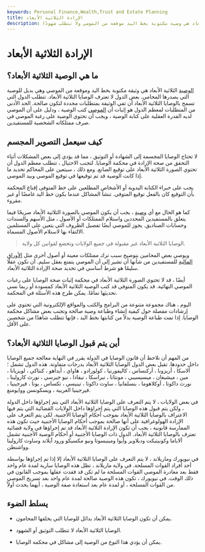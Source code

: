 ```yaml
---
keywords: Personal Finance,Wealth,Trust and Estate Planning
title: الإرادة الثلاثية الأبعاد
description: الوصية الثلاثية الأبعاد هي وصية مكتوبة بخط اليد موقعة من الموصي ولا تتطلب شهودًا.
---
```


# الإرادة الثلاثية الأبعاد
## ما هي الوصية الثلاثية الأبعاد؟

[الوصية](/will) الثلاثية الأبعاد هي وثيقة مكتوبة بخط اليد وموقعة من الموصي وهي بديل للوصية التي يصدرها المحامي. بعض الدول لا تعترف الوصايا الثلاثية الأبعاد. تتطلب الدول التي تسمح بالوصايا الثلاثية الأبعاد أن تفي الوثيقة بمتطلبات محددة لتكون صالحة. الحد الأدنى من المتطلبات لمعظم الدول هو إثبات أن [الموصي](/testamentary-will) كتب الوصية ، ودليل على أن الموصي لديه القدرة العقلية على كتابة الوصية ، ويجب أن تحتوي الوصية على رغبة الموصي في صرف ممتلكاته الشخصية للمستفيدين.

## كيف سيعمل التصوير المجسم

لا تحتاج الوصايا المجسمة إلى الشهادة أو التوثيق ، مما قد يؤدي إلى بعض المشكلات أثناء التحقق من صحة الإرادة في محكمة الوصايا. لتجنب الاحتيال ، تتطلب معظم الدول أن تحتوي الصورة الثلاثية الأبعاد على توقيع الصانع. ومع ذلك ، سيتعين على المحاكم تحديد ما إذا كانت الوصية قد تم توقيعها في توقيع الموصي وبيد الموصي.

يجب على خبراء الكتابة اليدوية أو الأشخاص المطلعين على خط المتوفى إقناع المحكمة بأن التوقيع كان بالفعل توقيع المتوفى. تنشأ المشاكل عندما يكون خط اليد غامضًا أو غير مقروء.

كما هو الحال مع أي [وصية](/last-will-and-testament) ، يجب أن يكون الموصي بالصورة الثلاثية الأبعاد صريحًا فيما يتعلق بالمستفيدين المحددين واستلام الممتلكات أو الأصول ، مثل الأسهم والسندات وحسابات الصناديق. يجوز للموصي أيضًا تفصيل الظروف التي يتعين على المستلمين الالتقاء بها لاستلام الأصول المسماة.

> الوصايا الثلاثية الأبعاد غير مقبولة في جميع الولايات وتخضع لقوانين كل ولاية.

>

ويوصي بعض المحامين بتوضيح سبب ترك ممتلكات معينة أو أصول أخرى مثل [الأوراق المالية](/security) للمستفيدين من شأنها أن تشير إلى أن الموصي يتمتع بعقل سليم. أن تكون عقلًا سليمًا هو شرط أساسي في تحديد صحة الإرادة الثلاثية الأبعاد.

أيضًا ، قد لا تحتوي الصورة الثلاثية الأبعاد في محكمة إثبات صحة الوصايا على رغبات الموصي النهائية. قد يكون المتوفى قد كتب الوصية الثلاثية الأبعاد كمسودة أو ربما نسي تحديثها تمامًا. يمكن طرح هذه الأسئلة في المحكمة.

اليوم ، هناك مجموعة متنوعة من البرامج والكتب والمواقع الإلكترونية التي تحتوي على إرشادات مفصلة حول كيفية إنشاء وطباعة وصية صالحة وتجنب بعض مشاكل محكمة الوصايا. إذا تمت طباعة الوصية بدلاً من كتابتها بخط اليد ، فإنها تتطلب شاهدًا من شخصين على الأقل.

## أين يتم قبول الوصايا الثلاثية الأبعاد؟

من المهم أن نلاحظ أن قانون الوصايا في الدولة يقرر في النهاية معالجة جميع الوصايا داخل حدودها. تقبل بعض الدول الوصايا الثلاثية الأبعاد بدرجات متفاوتة. هذه الدول تشمل ؛ ألاسكا ، أريزونا ، أركنساس ، كاليفورنيا ، كولورادو ، هاواي ، أيداهو ، كنتاكي ، لويزيانا ، مين ، ميشيغان ، ميسيسيبي ، مونتانا ، نبراسكا ، نيفادا ، نيو جيرسي ، نورث كارولينا ، نورث داكوتا ، أوكلاهوما ، بنسلفانيا ، ساوث داكوتا ، تينيسي ، تكساس ، يوتا ، فيرجينيا ، فيرجينيا الغربية ، ويسكونسن ووايومنغ.

في بعض الولايات ، لا يتم التعرف على الوصايا الثلاثية الأبعاد التي يتم إجراؤها داخل الدولة ، ولكن يتم قبول هذه الوصايا التي يتم إجراؤها داخل الولايات القضائية التي يتم فيها الاعتراف بالوصايا الثلاثية الأبعاد بموجب أحكام الوصايا الأجنبية. لكي يتم التعرف على الإرادة الهولوغرافية على أنها صالحة بموجب أحكام الوصايا الأجنبية حيث تكون هذه الممارسة قانونية ، يجب أن تكون الإرادة الثلاثية الأبعاد قد تم إجراؤها في ولاية قضائية تعترف بالوصايا الثلاثية الأبعاد. الدول ذات الوصايا الأجنبية أو أحكام الوصية الأجنبية تشمل ألاباما وكونيتيكت وديلاوير وأيوا ومينيسوتا ونيو مكسيكو ورود آيلاند وساوث كارولينا وواشنطن.

في نيويورك وماريلاند ، لا يتم التعرف على الوصايا الثلاثية الأبعاد إلا إذا تم إجراؤها بواسطة أحد أفراد القوات المسلحة. في ولاية ماريلاند ، تظل هذه الوصايا سارية لمدة عام واحد فقط بعد مغادرة الموصي القوات المسلحة ما لم تكن قد فقدت عقلها بموجب القانون في ذلك الوقت. في نيويورك ، تكون هذه الوصية صالحة لمدة عام واحد بعد تسريح الموصي من القوات المسلحة ، أو لمدة عام بعد استعادة صفة الوصية ، أيهما يحدث أولاً.

## يسلط الضوء

- يمكن أن تكون الوصايا الثلاثية الأبعاد بدائل للوصايا التي يخلقها المحامون.

- الوصايا الثلاثية الأبعاد لا تتطلب التوثيق أو الشهود.

- يمكن أن يؤدي هذا النوع من الوصية إلى مشاكل في محكمة الوصايا.

